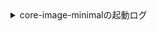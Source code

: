 <details>
<summary>core-image-minimalの起動ログ</summary>
<pre>
$ runqemu qemuarm64 nographic
runqemu - INFO - Running MACHINE=qemuarm64 bitbake -e ...
runqemu - INFO - Continuing with the following parameters:
KERNEL: [/home/yoshida/myyocto/build/tmp/deploy/images/qemuarm64/Image]
MACHINE: [qemuarm64]
FSTYPE: [ext4]
ROOTFS: [/home/yoshida/myyocto/build/tmp/deploy/images/qemuarm64/core-image-minimal-qemuarm64-20231108160923.rootfs.ext4]
CONFFILE: [/home/yoshida/myyocto/build/tmp/deploy/images/qemuarm64/core-image-minimal-qemuarm64-20231108160923.qemuboot.conf]

runqemu - INFO - Setting up tap interface under sudo
runqemu - INFO - Network configuration: ip=192.168.7.2::192.168.7.1:255.255.255.0::eth0:off:8.8.8.8
runqemu - INFO - Running /home/yoshida/myyocto/build/tmp/work/x86_64-linux/qemu-helper-native/1.0-r1/recipe-sysroot-native/usr/bin/qemu-system-aarch64 -device virtio-net-pci,netdev=net0,mac=52:54:00:12:34:02 -netdev tap,id=net0,ifname=tap0,script=no,downscript=no -object rng-random,filename=/dev/urandom,id=rng0 -device virtio-rng-pci,rng=rng0 -drive id=disk0,file=/home/yoshida/myyocto/build/tmp/deploy/images/qemuarm64/core-image-minimal-qemuarm64-20231108160923.rootfs.ext4,if=none,format=raw -device virtio-blk-pci,drive=disk0 -device qemu-xhci -device usb-tablet -device usb-kbd  -machine virt -cpu cortex-a57 -smp 4 -m 256 -serial mon:stdio -serial null -nographic -device virtio-gpu-pci -kernel /home/yoshida/myyocto/build/tmp/deploy/images/qemuarm64/Image -append 'root=/dev/vda rw  mem=256M ip=192.168.7.2::192.168.7.1:255.255.255.0::eth0:off:8.8.8.8 console=ttyAMA0 console=hvc0  '

runqemu - INFO - Host uptime: 43635.19

[    0.000000] Booting Linux on physical CPU 0x0000000000 [0x411fd070]
[    0.000000] Linux version 5.15.124-yocto-standard (oe-user@oe-host) (aarch64-poky-linux-gcc (GCC) 11.4.0, GNU ld (GNU Binutils) 2.38.20220708) #1 SMP PREEMPT Thu Aug 3 18:08:15 UTC 2023
[    0.000000] Machine model: linux,dummy-virt
[    0.000000] Memory limited to 256MB
[    0.000000] efi: UEFI not found.
[    0.000000] Zone ranges:
[    0.000000]   DMA      [mem 0x0000000040000000-0x000000004fffffff]
[    0.000000]   DMA32    empty
[    0.000000]   Normal   empty
[    0.000000] Movable zone start for each node
[    0.000000] Early memory node ranges
[    0.000000]   node   0: [mem 0x0000000040000000-0x000000004fffffff]
[    0.000000] Initmem setup node 0 [mem 0x0000000040000000-0x000000004fffffff]
[    0.000000] psci: probing for conduit method from DT.
[    0.000000] psci: PSCIv0.2 detected in firmware.
[    0.000000] psci: Using standard PSCI v0.2 function IDs
[    0.000000] psci: Trusted OS migration not required
[    0.000000] percpu: Embedded 26 pages/cpu s67032 r8192 d31272 u106496
[    0.000000] Detected PIPT I-cache on CPU0
[    0.000000] CPU features: detected: Spectre-v2
[    0.000000] CPU features: detected: Spectre-v4
[    0.000000] CPU features: detected: Spectre-BHB
[    0.000000] CPU features: detected: ARM erratum 1742098
[    0.000000] CPU features: detected: ARM erratum 832075
[    0.000000] CPU features: detected: ARM errata 1165522, 1319367, or 1530923
[    0.000000] Built 1 zonelists, mobility grouping on.  Total pages: 64512
[    0.000000] Kernel command line: root=/dev/vda rw  mem=256M ip=192.168.7.2::192.168.7.1:255.255.255.0::eth0:off:8.8.8.8 console=ttyAMA0 console=hvc0
[    0.000000] Dentry cache hash table entries: 32768 (order: 6, 262144 bytes, linear)
[    0.000000] Inode-cache hash table entries: 16384 (order: 5, 131072 bytes, linear)
[    0.000000] mem auto-init: stack:off, heap alloc:off, heap free:off
[    0.000000] Memory: 232940K/262144K available (11648K kernel code, 1856K rwdata, 2704K rodata, 3648K init, 685K bss, 29204K reserved, 0K cma-reserved)
[    0.000000] SLUB: HWalign=64, Order=0-3, MinObjects=0, CPUs=4, Nodes=1
[    0.000000] ftrace: allocating 35969 entries in 141 pages
[    0.000000] ftrace: allocated 141 pages with 4 groups
[    0.000000] trace event string verifier disabled
[    0.000000] rcu: Preemptible hierarchical RCU implementation.
[    0.000000] rcu:     RCU restricting CPUs from NR_CPUS=256 to nr_cpu_ids=4.
[    0.000000]  Trampoline variant of Tasks RCU enabled.
[    0.000000]  Rude variant of Tasks RCU enabled.
[    0.000000]  Tracing variant of Tasks RCU enabled.
[    0.000000] rcu: RCU calculated value of scheduler-enlistment delay is 25 jiffies.
[    0.000000] rcu: Adjusting geometry for rcu_fanout_leaf=16, nr_cpu_ids=4
[    0.000000] NR_IRQS: 64, nr_irqs: 64, preallocated irqs: 0
[    0.000000] Root IRQ handler: gic_handle_irq
[    0.000000] GICv2m: range[mem 0x08020000-0x08020fff], SPI[80:143]
[    0.000000] kfence: initialized - using 2097152 bytes for 255 objects at 0x(____ptrval____)-0x(____ptrval____)
[    0.000000] arch_timer: cp15 timer(s) running at 62.50MHz (virt).
[    0.000000] clocksource: arch_sys_counter: mask: 0xffffffffffffff max_cycles: 0x1cd42e208c, max_idle_ns: 881590405314 ns
[    0.000106] sched_clock: 56 bits at 62MHz, resolution 16ns, wraps every 4398046511096ns
[    0.011864] Console: colour dummy device 80x25
[    0.013615] Calibrating delay loop (skipped), value calculated using timer frequency.. 125.00 BogoMIPS (lpj=250000)
[    0.013846] pid_max: default: 32768 minimum: 301
[    0.014970] LSM: Security Framework initializing
[    0.016081] landlock: Up and running.
[    0.019919] Mount-cache hash table entries: 512 (order: 0, 4096 bytes, linear)
[    0.020026] Mountpoint-cache hash table entries: 512 (order: 0, 4096 bytes, linear)
[    0.063477] /cpus/cpu-map: empty cluster
[    0.079694] rcu: Hierarchical SRCU implementation.
[    0.088043] EFI services will not be available.
[    0.089730] smp: Bringing up secondary CPUs ...
[    0.096340] Detected PIPT I-cache on CPU1
[    0.098076] CPU1: Booted secondary processor 0x0000000001 [0x411fd070]
[    0.106226] Detected PIPT I-cache on CPU2
[    0.106513] CPU2: Booted secondary processor 0x0000000002 [0x411fd070]
[    0.109817] Detected PIPT I-cache on CPU3
[    0.110086] CPU3: Booted secondary processor 0x0000000003 [0x411fd070]
[    0.110899] smp: Brought up 1 node, 4 CPUs
[    0.111013] SMP: Total of 4 processors activated.
[    0.111101] CPU features: detected: 32-bit EL0 Support
[    0.111222] CPU features: detected: CRC32 instructions
[    0.167103] CPU: All CPU(s) started at EL1
[    0.215690] alternatives: patching kernel code
[    0.254952] devtmpfs: initialized
[    0.271034] clocksource: jiffies: mask: 0xffffffff max_cycles: 0xffffffff, max_idle_ns: 7645041785100000 ns
[    0.271579] futex hash table entries: 1024 (order: 4, 65536 bytes, linear)
[    0.279345] DMI not present or invalid.
[    0.294248] NET: Registered PF_NETLINK/PF_ROUTE protocol family
[    0.302835] DMA: preallocated 128 KiB GFP_KERNEL pool for atomic allocations
[    0.303212] DMA: preallocated 128 KiB GFP_KERNEL|GFP_DMA pool for atomic allocations
[    0.303511] DMA: preallocated 128 KiB GFP_KERNEL|GFP_DMA32 pool for atomic allocations
[    0.309717] hw-breakpoint: found 6 breakpoint and 4 watchpoint registers.
[    0.311636] ASID allocator initialised with 65536 entries
[    0.312097] Serial: AMBA PL011 UART driver
[    0.350361] 9000000.pl011: ttyAMA0 at MMIO 0x9000000 (irq = 47, base_baud = 0) is a PL011 rev1
[    0.381277] printk: console [ttyAMA0] enabled
[    0.591203] raid6: neonx8   gen()  2666 MB/s
[    0.664855] raid6: neonx8   xor()   674 MB/s
[    0.740129] raid6: neonx4   gen()  1725 MB/s
[    0.815048] raid6: neonx4   xor()   710 MB/s
[    0.889938] raid6: neonx2   gen()  1244 MB/s
[    0.965802] raid6: neonx2   xor()   603 MB/s
[    1.040645] raid6: neonx1   gen()   833 MB/s
[    1.215819] raid6: neonx1   xor()   442 MB/s
[    1.291076] raid6: int64x8  gen()  1031 MB/s
[    1.364735] raid6: int64x8  xor()   625 MB/s
[    1.438355] raid6: int64x4  gen()  1424 MB/s
[    1.513663] raid6: int64x4  xor()   764 MB/s
[    1.589017] raid6: int64x2  gen()  1341 MB/s
[    1.663662] raid6: int64x2  xor()   736 MB/s
[    1.740066] raid6: int64x1  gen()  1001 MB/s
[    1.815577] raid6: int64x1  xor()   604 MB/s
[    1.816131] raid6: using algorithm neonx8 gen() 2666 MB/s
[    1.816589] raid6: .... xor() 674 MB/s, rmw enabled
[    1.817021] raid6: using neon recovery algorithm
[    1.819419] iommu: Default domain type: Translated
[    1.819883] iommu: DMA domain TLB invalidation policy: strict mode
[    1.822109] vgaarb: loaded
[    1.825357] SCSI subsystem initialized
[    1.826733] usbcore: registered new interface driver usbfs
[    1.827566] usbcore: registered new interface driver hub
[    1.828492] usbcore: registered new device driver usb
[    1.829352] pps_core: LinuxPPS API ver. 1 registered
[    1.829545] pps_core: Software ver. 5.3.6 - Copyright 2005-2007 Rodolfo Giometti <giometti@linux.it>
[    1.829927] PTP clock support registered
[    1.895047] clocksource: Switched to clocksource arch_sys_counter
[    2.053278] NET: Registered PF_INET protocol family
[    2.055989] IP idents hash table entries: 4096 (order: 3, 32768 bytes, linear)
[    2.065809] tcp_listen_portaddr_hash hash table entries: 256 (order: 0, 4096 bytes, linear)
[    2.066130] Table-perturb hash table entries: 65536 (order: 6, 262144 bytes, linear)
[    2.066363] TCP established hash table entries: 2048 (order: 2, 16384 bytes, linear)
[    2.066713] TCP bind hash table entries: 2048 (order: 3, 32768 bytes, linear)
[    2.067047] TCP: Hash tables configured (established 2048 bind 2048)
[    2.069193] UDP hash table entries: 256 (order: 1, 8192 bytes, linear)
[    2.069674] UDP-Lite hash table entries: 256 (order: 1, 8192 bytes, linear)
[    2.074377] NET: Registered PF_UNIX/PF_LOCAL protocol family
[    2.095307] RPC: Registered named UNIX socket transport module.
[    2.095604] RPC: Registered udp transport module.
[    2.095724] RPC: Registered tcp transport module.
[    2.095909] RPC: Registered tcp NFSv4.1 backchannel transport module.
[    2.096812] PCI: CLS 0 bytes, default 64
[    2.110118] hw perfevents: enabled with armv8_pmuv3 PMU driver, 5 counters available
[    2.626111] workingset: timestamp_bits=46 max_order=16 bucket_order=0
[    2.646965] NFS: Registering the id_resolver key type
[    2.650618] Key type id_resolver registered
[    2.651534] Key type id_legacy registered
[    2.683465] Key type cifs.idmap registered
[    2.722301] xor: measuring software checksum speed
[    2.730080]    8regs           :  1992 MB/sec
[    2.737393]    32regs          :  1711 MB/sec
[    2.746982]    arm64_neon      :  1317 MB/sec
[    2.747961] xor: using function: 8regs (1992 MB/sec)
[    2.750961] Block layer SCSI generic (bsg) driver version 0.4 loaded (major 250)
[    2.760897] io scheduler mq-deadline registered
[    2.762725] io scheduler kyber registered
[    2.771454] pci-host-generic 4010000000.pcie: host bridge /pcie@10000000 ranges:
[    2.774745] pci-host-generic 4010000000.pcie:       IO 0x003eff0000..0x003effffff -> 0x0000000000
[    2.777902] pci-host-generic 4010000000.pcie:      MEM 0x0010000000..0x003efeffff -> 0x0010000000
[    2.785313] pci-host-generic 4010000000.pcie:      MEM 0x8000000000..0xffffffffff -> 0x8000000000
[    2.788650] pci-host-generic 4010000000.pcie: Memory resource size exceeds max for 32 bits
[    2.790900] pci-host-generic 4010000000.pcie: ECAM at [mem 0x4010000000-0x401fffffff] for [bus 00-ff]
[    2.795293] pci-host-generic 4010000000.pcie: PCI host bridge to bus 0000:00
[    2.797860] pci_bus 0000:00: root bus resource [bus 00-ff]
[    2.799361] pci_bus 0000:00: root bus resource [io  0x0000-0xffff]
[    2.801398] pci_bus 0000:00: root bus resource [mem 0x10000000-0x3efeffff]
[    2.803047] pci_bus 0000:00: root bus resource [mem 0x8000000000-0xffffffffff]
[    2.807467] pci 0000:00:00.0: [1b36:0008] type 00 class 0x060000
[    2.815776] pci 0000:00:01.0: [1af4:1000] type 00 class 0x020000
[    2.818020] pci 0000:00:01.0: reg 0x10: [io  0x0000-0x001f]
[    2.819376] pci 0000:00:01.0: reg 0x14: [mem 0x00000000-0x00000fff]
[    2.821026] pci 0000:00:01.0: reg 0x20: [mem 0x00000000-0x00003fff 64bit pref]
[    2.822204] pci 0000:00:01.0: reg 0x30: [mem 0x00000000-0x0003ffff pref]
[    2.823931] pci 0000:00:02.0: [1af4:1005] type 00 class 0x00ff00
[    2.825523] pci 0000:00:02.0: reg 0x10: [io  0x0000-0x001f]
[    2.826800] pci 0000:00:02.0: reg 0x20: [mem 0x00000000-0x00003fff 64bit pref]
[    2.829347] pci 0000:00:03.0: [1af4:1001] type 00 class 0x010000
[    2.830724] pci 0000:00:03.0: reg 0x10: [io  0x0000-0x007f]
[    2.831830] pci 0000:00:03.0: reg 0x14: [mem 0x00000000-0x00000fff]
[    2.833439] pci 0000:00:03.0: reg 0x20: [mem 0x00000000-0x00003fff 64bit pref]
[    2.835402] pci 0000:00:04.0: [1b36:000d] type 00 class 0x0c0330
[    2.837578] pci 0000:00:04.0: reg 0x10: [mem 0x00000000-0x00003fff 64bit]
[    2.839914] pci 0000:00:05.0: [1af4:1050] type 00 class 0x038000
[    2.841796] pci 0000:00:05.0: reg 0x14: [mem 0x00000000-0x00000fff]
[    2.842991] pci 0000:00:05.0: reg 0x20: [mem 0x00000000-0x00003fff 64bit pref]
[    2.848140] pci 0000:00:01.0: BAR 6: assigned [mem 0x10000000-0x1003ffff pref]
[    2.850711] pci 0000:00:01.0: BAR 4: assigned [mem 0x8000000000-0x8000003fff 64bit pref]
[    2.853260] pci 0000:00:02.0: BAR 4: assigned [mem 0x8000004000-0x8000007fff 64bit pref]
[    2.854972] pci 0000:00:03.0: BAR 4: assigned [mem 0x8000008000-0x800000bfff 64bit pref]
[    2.857234] pci 0000:00:04.0: BAR 0: assigned [mem 0x800000c000-0x800000ffff 64bit]
[    2.858510] pci 0000:00:05.0: BAR 4: assigned [mem 0x8000010000-0x8000013fff 64bit pref]
[    2.859687] pci 0000:00:01.0: BAR 1: assigned [mem 0x10040000-0x10040fff]
[    2.861490] pci 0000:00:03.0: BAR 1: assigned [mem 0x10041000-0x10041fff]
[    2.862691] pci 0000:00:05.0: BAR 1: assigned [mem 0x10042000-0x10042fff]
[    2.863841] pci 0000:00:03.0: BAR 0: assigned [io  0x1000-0x107f]
[    2.866262] pci 0000:00:01.0: BAR 0: assigned [io  0x1080-0x109f]
[    2.867197] pci 0000:00:02.0: BAR 0: assigned [io  0x10a0-0x10bf]
[    2.870646] pci 0000:00:04.0: enabling device (0000 -> 0002)
[    2.886449] virtio-pci 0000:00:01.0: enabling device (0000 -> 0003)
[    2.899124] virtio-pci 0000:00:02.0: enabling device (0000 -> 0003)
[    2.907375] virtio-pci 0000:00:03.0: enabling device (0000 -> 0003)
[    2.917544] virtio-pci 0000:00:05.0: enabling device (0000 -> 0002)
[    2.963045] [drm] pci: virtio-gpu-pci detected at 0000:00:05.0
[    2.964443] random: crng init done
[    2.966127] [drm] features: -virgl +edid -resource_blob -host_visible
[    2.973162] [drm] number of scanouts: 1
[    2.973813] [drm] number of cap sets: 0
[    2.991165] [drm] Initialized virtio_gpu 0.1.0 0 for virtio3 on minor 0
[    3.066796] virtio_gpu virtio3: [drm] drm_plane_enable_fb_damage_clips() not called
[    3.098997] Console: switching to colour frame buffer device 128x48
[    3.123874] virtio_gpu virtio3: [drm] fb0: virtio_gpudrmfb frame buffer device
[    3.128258] cacheinfo: Unable to detect cache hierarchy for CPU 0
[    3.191908] brd: module loaded
[    3.202872] virtio_blk virtio2: [vda] 22932 512-byte logical blocks (11.7 MB/11.2 MiB)
[    3.242479] xhci_hcd 0000:00:04.0: xHCI Host Controller
[    3.243669] xhci_hcd 0000:00:04.0: new USB bus registered, assigned bus number 1
[    3.251283] xhci_hcd 0000:00:04.0: hcc params 0x00087001 hci version 0x100 quirks 0x0000000000000010
[    3.270828] xhci_hcd 0000:00:04.0: xHCI Host Controller
[    3.271144] xhci_hcd 0000:00:04.0: new USB bus registered, assigned bus number 2
[    3.271486] xhci_hcd 0000:00:04.0: Host supports USB 3.0 SuperSpeed
[    3.306560] hub 1-0:1.0: USB hub found
[    3.307980] hub 1-0:1.0: 4 ports detected
[    3.323025] usb usb2: We don't know the algorithms for LPM for this host, disabling LPM.
[    3.326259] hub 2-0:1.0: USB hub found
[    3.326857] hub 2-0:1.0: 4 ports detected
[    3.381285] rtc-pl031 9010000.pl031: registered as rtc0
[    3.382253] rtc-pl031 9010000.pl031: setting system clock to 2023-11-09T23:08:19 UTC (1699571299)
[    3.467282] device-mapper: ioctl: 4.45.0-ioctl (2021-03-22) initialised: dm-devel@redhat.com
[    3.479839] usbcore: registered new interface driver usbhid
[    3.480063] usbhid: USB HID core driver
[    3.481732] u32 classifier
[    3.481941]     input device check on
[    3.482074]     Actions configured
[    3.485359] NET: Registered PF_INET6 protocol family
[    3.518734] Segment Routing with IPv6
[    3.520480] In-situ OAM (IOAM) with IPv6
[    3.522430] sit: IPv6, IPv4 and MPLS over IPv4 tunneling driver
[    3.530955] NET: Registered PF_PACKET protocol family
[    3.534128] Bridge firewalling registered
[    3.536292] Key type dns_resolver registered
[    3.538755] NET: Registered PF_VSOCK protocol family
[    3.569996] Key type .fscrypt registered
[    3.570232] Key type fscrypt-provisioning registered
[    3.593146] Btrfs loaded, crc32c=crc32c-generic, zoned=no, fsverity=no
[    3.661508] usb 1-1: new high-speed USB device number 2 using xhci_hcd
[    3.711913] Key type encrypted registered
[    3.723676] printk: console [netcon0] enabled
[    3.724141] netconsole: network logging started
[    3.805307] IP-Config: Complete:
[    3.805946]      device=eth0, hwaddr=52:54:00:12:34:02, ipaddr=192.168.7.2, mask=255.255.255.0, gw=192.168.7.1
[    3.807408]      host=192.168.7.2, domain=, nis-domain=(none)
[    3.808230]      bootserver=255.255.255.255, rootserver=255.255.255.255, rootpath=
[    3.808677]      nameserver0=8.8.8.8
[    3.847045] md: Waiting for all devices to be available before autodetect
[    3.865085] md: If you don't use raid, use raid=noautodetect
[    3.866055] md: Autodetecting RAID arrays.
[    3.866986] md: autorun ...
[    3.867822] md: ... autorun DONE.
[    4.001397] input: QEMU QEMU USB Tablet as /devices/platform/4010000000.pcie/pci0000:00/0000:00:04.0/usb1/1-1/1-1:1.0/0003:0627:0001.0001/input/input0
[    4.006887] hid-generic 0003:0627:0001.0001: input: USB HID v0.01 Mouse [QEMU QEMU USB Tablet] on usb-0000:00:04.0-1/input0
[    4.037635] EXT4-fs (vda): mounted filesystem with ordered data mode. Opts: (null). Quota mode: disabled.
[    4.041329] VFS: Mounted root (ext4 filesystem) on device 253:0.
[    4.046669] devtmpfs: mounted
[    4.095191] Freeing unused kernel memory: 3648K
[    4.098888] Run /sbin/init as init process
[    4.152649] usb 1-2: new high-speed USB device number 3 using xhci_hcd
[    4.267060] IPv6: ADDRCONF(NETDEV_CHANGE): eth0: link becomes ready
INIT: [    4.370050] input: QEMU QEMU USB Keyboard as /devices/platform/4010000000.pcie/pci0000:00/0000:00:04.0/usb1/1-2/1-2:1.0/0003:0627:0001.0002/input/input1
version 3.01 booting
[    4.443263] hid-generic 0003:0627:0001.0002: input: USB HID v1.11 Keyboard [QEMU QEMU USB Keyboard] on usb-0000:00:04.0-2/input0
Starting udev
[    6.964149] udevd[131]: starting version 3.2.10
[    7.189336] udevd[132]: starting eudev-3.2.10
[    9.300801] EXT4-fs (vda): re-mounted. Opts: (null). Quota mode: disabled.
INIT: Entering runlevel: 5
Configuring network interfaces... ip: RTNETLINK answers: File exists
Starting syslogd/klogd: done

Poky (Yocto Project Reference Distro) 4.0.14 qemuarm64 /dev/ttyAMA0

qemuarm64 login: root
root@qemuarm64:~#
root@qemuarm64:~# poweroff

Broadcast message from root@qemuarm64 (ttyAMA0) (Thu Nov  9 23:08:39 2023):

The system is going down for system halt NOW!
INIT: Switching to runlevel: 0
INIT: Sending processes configured via /etc/inittab the TERM signal
Stopping syslogd/klogd: stopped syslogd (pid 240)
stopped klogd (pid 243)
done
Unmounting remote filesystems...
Deconfiguring network interfaces... ifdown: interface lo not configured
done.
Sending all processes the TERM signal...
Sending all processes the KILL signal...
Deactivating swap...
Unmounting local filesystems...
[   30.771077] EXT4-fs (vda): re-mounted. Opts: (null). Quota mode: disabled.
[   31.025744] reboot: Power down
runqemu - INFO - Cleaning up
runqemu - INFO - Host uptime: 43667.17

Set 'tap0' nonpersistent
$
</pre>
</details>
